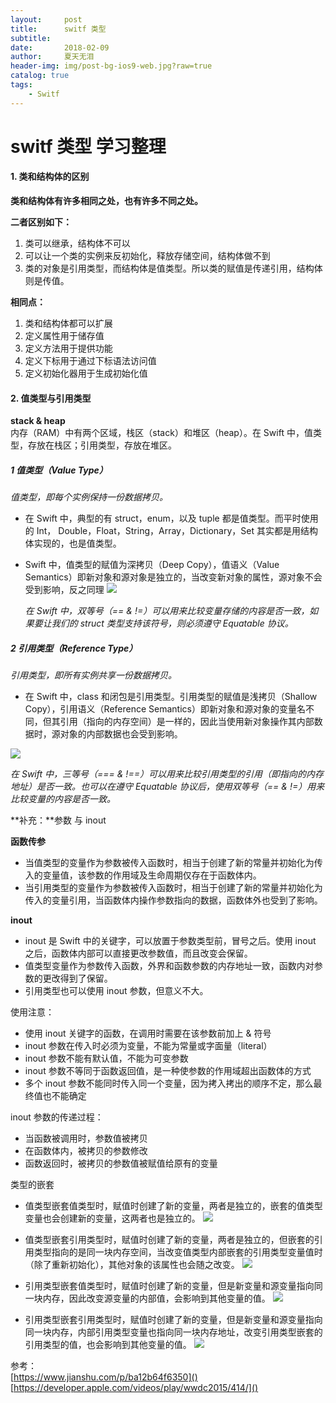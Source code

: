 ```yaml
---
layout:     post
title:      switf 类型
subtitle:   
date:       2018-02-09
author:     夏天无泪
header-img: img/post-bg-ios9-web.jpg?raw=true
catalog: true
tags:
    - Switf
---
```



# switf 类型 学习整理

#### 1. 类和结构体的区别

**类和结构体有许多相同之处，也有许多不同之处。**

**二者区别如下：**  

1. 类可以继承，结构体不可以  
2. 可以让一个类的实例来反初始化，释放存储空间，结构体做不到  
3. 类的对象是引用类型，而结构体是值类型。所以类的赋值是传递引用，结构体则是传值。
 
**相同点：**  

1. 类和结构体都可以扩展  
2. 定义属性用于储存值  
3. 定义方法用于提供功能  
4. 定义下标用于通过下标语法访问值  
5. 定义初始化器用于生成初始化值  

#### 2. 值类型与引用类型
**stack & heap**  
内存（RAM）中有两个区域，栈区（stack）和堆区（heap）。在 Swift 中，值类型，存放在栈区；引用类型，存放在堆区。

##### 1 **值类型（Value Type）**  
*值类型，即每个实例保持一份数据拷贝。*
* 在 Swift 中，典型的有 struct，enum，以及 tuple 都是值类型。而平时使用的 Int， Double，Float，String，Array，Dictionary，Set 其实都是用结构体实现的，也是值类型。

* Swift 中，值类型的赋值为深拷贝（Deep Copy），值语义（Value Semantics）即新对象和源对象是独立的，当改变新对象的属性，源对象不会受到影响，反之同理
![](https://github.com/xiatianwulei/xiatianwulei.github.io/blob/master/img/media/15693056789093/15693989218770.jpg?raw=true)


    _在 Swift 中，双等号（== & !=）可以用来比较变量存储的内容是否一致，如果要让我们的 struct 类型支持该符号，则必须遵守 Equatable 协议。_

##### 2 **引用类型（Reference Type）**  
*引用类型，即所有实例共享一份数据拷贝。*

* 在 Swift 中，class 和闭包是引用类型。引用类型的赋值是浅拷贝（Shallow Copy），引用语义（Reference Semantics）即新对象和源对象的变量名不同，但其引用（指向的内存空间）是一样的，因此当使用新对象操作其内部数据时，源对象的内部数据也会受到影响。

![](https://github.com/xiatianwulei/xiatianwulei.github.io/blob/master/img/media/15693056789093/15693990444132.jpg?raw=true)


_在 Swift 中，三等号（=== & !==）可以用来比较引用类型的引用（即指向的内存地址）是否一致。也可以在遵守 Equatable 协议后，使用双等号（== & !=）用来比较变量的内容是否一致。_

**补充：**参数 与 inout  

**函数传参**
   
* 当值类型的变量作为参数被传入函数时，相当于创建了新的常量并初始化为传入的变量值，该参数的作用域及生命周期仅存在于函数体内。
* 当引用类型的变量作为参数被传入函数时，相当于创建了新的常量并初始化为传入的变量引用，当函数体内操作参数指向的数据，函数体外也受到了影响。
    
**inout** 
    
 * inout 是 Swift 中的关键字，可以放置于参数类型前，冒号之后。使用 inout 之后，函数体内部可以直接更改参数值，而且改变会保留。
 * 值类型变量作为参数传入函数，外界和函数参数的内存地址一致，函数内对参数的更改得到了保留。
 * 引用类型也可以使用 inout 参数，但意义不大。

使用注意：

* 使用 inout 关键字的函数，在调用时需要在该参数前加上 & 符号
* inout 参数在传入时必须为变量，不能为常量或字面量（literal）
* inout 参数不能有默认值，不能为可变参数
* inout 参数不等同于函数返回值，是一种使参数的作用域超出函数体的方式
* 多个 inout 参数不能同时传入同一个变量，因为拷入拷出的顺序不定，那么最终值也不能确定

inout 参数的传递过程：

* 当函数被调用时，参数值被拷贝
* 在函数体内，被拷贝的参数修改
* 函数返回时，被拷贝的参数值被赋值给原有的变量

类型的嵌套

* 值类型嵌套值类型时，赋值时创建了新的变量，两者是独立的，嵌套的值类型变量也会创建新的变量，这两者也是独立的。
 ![](https://github.com/xiatianwulei/xiatianwulei.github.io/blob/master/img/media/15693056789093/15694001604571.jpg?raw=true)

* 值类型嵌套引用类型时，赋值时创建了新的变量，两者是独立的，但嵌套的引用类型指向的是同一块内存空间，当改变值类型内部嵌套的引用类型变量值时（除了重新初始化），其他对象的该属性也会随之改变。
![](https://github.com/xiatianwulei/xiatianwulei.github.io/blob/master/img/media/15693056789093/15694001919102.jpg?raw=true)
* 引用类型嵌套值类型时，赋值时创建了新的变量，但是新变量和源变量指向同一块内存，因此改变源变量的内部值，会影响到其他变量的值。
 ![](https://github.com/xiatianwulei/xiatianwulei.github.io/blob/master/img/media/15693056789093/15694002825169.jpg?raw=true)
* 引用类型嵌套引用类型时，赋值时创建了新的变量，但是新变量和源变量指向同一块内存，内部引用类型变量也指向同一块内存地址，改变引用类型嵌套的引用类型的值，也会影响到其他变量的值。
 ![](https://github.com/xiatianwulei/xiatianwulei.github.io/blob/master/img/media/15693056789093/15694003264010.jpg?raw=true)


参考：  
[https://www.jianshu.com/p/ba12b64f6350]()
[https://developer.apple.com/videos/play/wwdc2015/414/]() 




